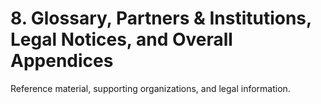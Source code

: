 # 8. Glossary, Partners & Institutions, Legal Notices, and Overall Appendices

Reference material, supporting organizations, and legal information.
